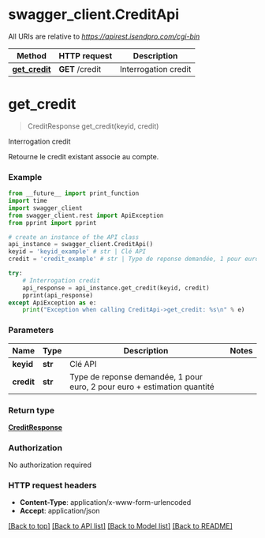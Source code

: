 # swagger_client.CreditApi

All URIs are relative to *https://apirest.isendpro.com/cgi-bin*

Method | HTTP request | Description
------------- | ------------- | -------------
[**get_credit**](CreditApi.md#get_credit) | **GET** /credit | Interrogation credit


# **get_credit**
> CreditResponse get_credit(keyid, credit)

Interrogation credit

Retourne le credit existant associe au compte. 

### Example
```python
from __future__ import print_function
import time
import swagger_client
from swagger_client.rest import ApiException
from pprint import pprint

# create an instance of the API class
api_instance = swagger_client.CreditApi()
keyid = 'keyid_example' # str | Clé API
credit = 'credit_example' # str | Type de reponse demandée, 1 pour euro, 2 pour euro + estimation quantité

try:
    # Interrogation credit
    api_response = api_instance.get_credit(keyid, credit)
    pprint(api_response)
except ApiException as e:
    print("Exception when calling CreditApi->get_credit: %s\n" % e)
```

### Parameters

Name | Type | Description  | Notes
------------- | ------------- | ------------- | -------------
 **keyid** | **str**| Clé API | 
 **credit** | **str**| Type de reponse demandée, 1 pour euro, 2 pour euro + estimation quantité | 

### Return type

[**CreditResponse**](CreditResponse.md)

### Authorization

No authorization required

### HTTP request headers

 - **Content-Type**: application/x-www-form-urlencoded
 - **Accept**: application/json

[[Back to top]](#) [[Back to API list]](../README.md#documentation-for-api-endpoints) [[Back to Model list]](../README.md#documentation-for-models) [[Back to README]](../README.md)

